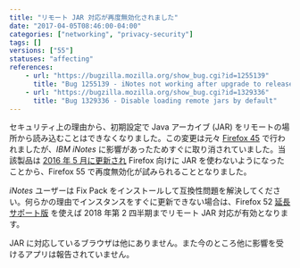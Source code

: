 ```yaml
---
title: "リモート JAR 対応が再度無効化されました"
date: "2017-04-05T08:46:00-04:00"
categories: ["networking", "privacy-security"]
tags: []
versions: ["55"]
statuses: "affecting"
references:
    - url: "https://bugzilla.mozilla.org/show_bug.cgi?id=1255139"
      title: "Bug 1255139 - iNotes not working after upgrade to release 45.0"
    - url: "https://bugzilla.mozilla.org/show_bug.cgi?id=1329336"
      title: "Bug 1329336 - Disable loading remote jars by default"
---
```

セキュリティ上の理由から、初期設定で Java アーカイブ (JAR) をリモートの場所から読み込むことはできなくなりました。この変更は元々 [Firefox 45](https://www.fxsitecompat.com/ja/docs/2015/jar-protocol-support-has-been-disabled-by-default/) で行われましたが、*IBM iNotes* に影響があったためすぐに取り消されていました。当該製品は [2016 年 5 月に更新され](https://www-10.lotus.com/ldd/fixlist.nsf/8d1c0550e6242b69852570c900549a74/e413ea1ca447b3bf85257f77006b7f60) Firefox 向けに JAR を使わないようになったことから、Firefox 55 で再度無効化が試みられることとなりました。

*iNotes* ユーザーは Fix Pack をインストールして互換性問題を解決してください。何らかの理由でインスタンスをすぐに更新できない場合は、Firefox 52 [延長サポート版](https://www.mozilla.org/ja/firefox/organizations/) を使えば 2018 年第 2 四半期までリモート JAR 対応が有効となります。

JAR に対応しているブラウザは他にありません。また今のところ他に影響を受けるアプリは報告されていません。
